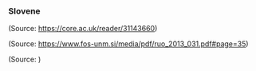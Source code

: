 ### Slovene

(Source: <a href="https://core.ac.uk/reader/31143660">https://core.ac.uk/reader/31143660</a>)

(Source: <a href="https://www.fos-unm.si/media/pdf/ruo_2013_031.pdf#page=35">https://www.fos-unm.si/media/pdf/ruo_2013_031.pdf#page=35</a>)

(Source: <a href=""></a>)

